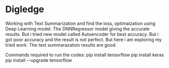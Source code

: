# Digledge
Working with Text Summarization and find the loss, optimaization using Deep Learning model.
The DNNRegressor model giving the accurate results.
But i tried new model called Autoencoder for best accuracy. But i got poor accuracy and the result is not perfect. But here i am exploring my tried work.
The text summarazation results are good.


Commands required to run the codes:
pip install tensorflow
pip install keras
pip install --upgrade tensorflow
